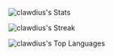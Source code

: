 ![clawdius's Stats](https://github-readme-stats.vercel.app/api?username=clawdius&theme=highcontrast&show_icons=true&hide_border=true&count_private=true)

![clawdius's Streak](https://github-readme-streak-stats.herokuapp.com/?user=clawdius&theme=highcontrast&hide_border=true)

![clawdius's Top Languages](https://github-readme-stats.vercel.app/api/top-langs/?username=clawdius&theme=highcontrast&show_icons=true&hide_border=true&layout=compact)
